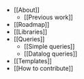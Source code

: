 - [[About]]
	- [[Previous work]]
- [[Roadmap]]
- [[Libraries]]
- [[Queries]]
	- [[Simple queries]]
	- [[Datalog queries]]
- [[Templates]]
- [[How to contribute]]